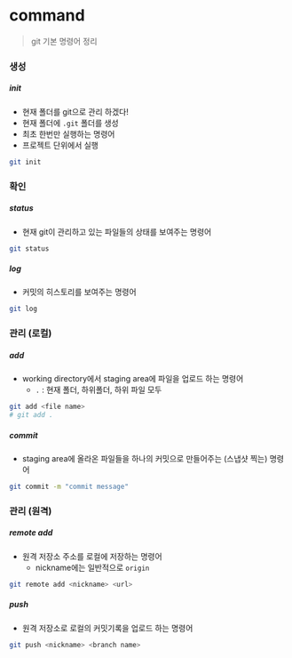 # command

> git 기본 명령어 정리



### 생성

##### init

- 현재 폴더를 git으로 관리 하겠다!
- 현재 폴더에 `.git` 폴더를 생성
- 최초 한번만 실행하는 명령어
- 프로젝트 단위에서 실행

```bash
git init
```



### 확인

##### status

- 현재 git이 관리하고 있는 파일들의 상태를 보여주는 명령어

```bash
git status
```



##### log

- 커밋의 히스토리를 보여주는 명령어

```bash
git log
```

 

### 관리 (로컬)

##### add

- working directory에서 staging area에 파일을 업로드 하는 명령어
  - `.` : 현재 폴더, 하위폴더, 하위 파일 모두

```bash
git add <file name>
# git add .
```



##### commit

- staging area에 올라온 파일들을 하나의 커밋으로 만들어주는 (스냅샷 찍는) 명령어

```bash
git commit -m "commit message"
```



### 관리 (원격)

##### remote add

- 원격 저장소 주소를 로컬에 저장하는 명령어
  - nickname에는 일반적으로 `origin `

```bash
git remote add <nickname> <url>
```



##### push

- 원격 저장소로 로컬의 커밋기록을 업로드 하는 명령어

```bash
git push <nickname> <branch name>
```

